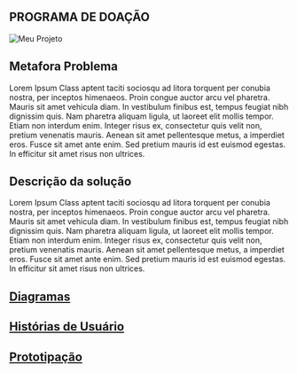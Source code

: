 ## PROGRAMA DE DOAÇÃO
![Meu Projeto](https://lh3.googleusercontent.com/proxy/0I8qvDlb4uvrtuPDaQVAHs7sQJg_qpF4XWP8C1S1sBXRyE4FAxSl_e2JxEjd2ToML-goG3ZzcVncIBu4KzAlDdx50BHPAaXZ4gC0elGPTT3B-jrsTcEug1qrwz-tzRD18kd_BT0 "Meu Trabalho TCC" )

## Metafora Problema
Lorem Ipsum Class aptent taciti sociosqu ad litora torquent per conubia nostra, per inceptos himenaeos. Proin congue auctor arcu vel pharetra. Mauris sit amet vehicula diam. In vestibulum finibus est, tempus feugiat nibh dignissim quis. Nam pharetra aliquam ligula, ut laoreet elit mollis tempor. Etiam non interdum enim. Integer risus ex, consectetur quis velit non, pretium venenatis mauris. Aenean sit amet pellentesque metus, a imperdiet eros. Fusce sit amet ante enim. Sed pretium mauris id est euismod egestas. In efficitur sit amet risus non ultrices.

## Descrição da solução
Lorem Ipsum Class aptent taciti sociosqu ad litora torquent per conubia nostra, per inceptos himenaeos. Proin congue auctor arcu vel pharetra. Mauris sit amet vehicula diam. In vestibulum finibus est, tempus feugiat nibh dignissim quis. Nam pharetra aliquam ligula, ut laoreet elit mollis tempor. Etiam non interdum enim. Integer risus ex, consectetur quis velit non, pretium venenatis mauris. Aenean sit amet pellentesque metus, a imperdiet eros. Fusce sit amet ante enim. Sed pretium mauris id est euismod egestas. In efficitur sit amet risus non ultrices.

## [Diagramas](/doc/tecnica/README.md) 

## [Histórias de Usuário](/doc/historia_usuario/README.md)

## [Prototipação](/doc/prototipacao/README.md)
